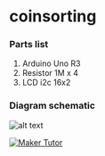 # coinsorting
<h3>Parts list</h3>

1. Arduino Uno R3 </br>
2. Resistor 1M x 4 </br>
3. LCD i2c 16x2 </br>

<h3>Diagram schematic</h3>

![alt text](https://4.bp.blogspot.com/-sfZIzu3DWb8/W3oOKcBNnNI/AAAAAAABKtc/dEGsmlgi0R815KsvJiciR_umJE4fEiBSACLcBGAs/s1600/Screen%2BShot%2B2561-08-20%2Bat%2B07.39.19.png)

[![Maker Tutor](https://img.youtube.com/vi/4ZLjvlN6iL0/0.jpg)](https://www.youtube.com/watch?v=4ZLjvlN6iL0)
